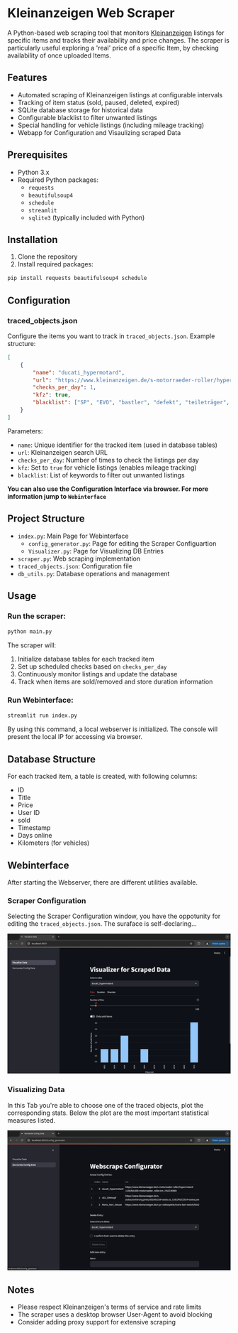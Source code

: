 # Kleinanzeigen Web Scraper

A Python-based web scraping tool that monitors [Kleinanzeigen](https://www.kleinanzeigen.de/) listings for specific items and tracks their availability and price changes. The scraper is particularly useful exploring a 'real' price of a specific Item, by checking availability of once uploaded Items.

## Features

- Automated scraping of Kleinanzeigen listings at configurable intervals
- Tracking of item status (sold, paused, deleted, expired)
- SQLite database storage for historical data
- Configurable blacklist to filter unwanted listings
- Special handling for vehicle listings (including mileage tracking)
- Webapp for Configuration and Visaulizing scraped Data

## Prerequisites

- Python 3.x
- Required Python packages:
  - `requests`
  - `beautifulsoup4`
  - `schedule`
  - `streamlit`
  - `sqlite3` (typically included with Python)

## Installation

1. Clone the repository
2. Install required packages:
```bash
pip install requests beautifulsoup4 schedule
```

## Configuration

### traced_objects.json

Configure the items you want to track in `traced_objects.json`. Example structure:

```json
[
    {
        "name": "ducati_hypermotard",
        "url": "https://www.kleinanzeigen.de/s-motorraeder-roller/hypermotard-1100/...",
        "checks_per_day": 1,
        "kfz": true,
        "blacklist": ["SP", "EVO", "bastler", "defekt", "teileträger", "suche"]
    }
]
```

Parameters:
- `name`: Unique identifier for the tracked item (used in database tables)
- `url`: Kleinanzeigen search URL
- `checks_per_day`: Number of times to check the listings per day
- `kfz`: Set to `true` for vehicle listings (enables mileage tracking)
- `blacklist`: List of keywords to filter out unwanted listings

**You can also use the Configuration Interface via browser. For more information jump to `Webinterface`**

## Project Structure

- `index.py`: Main Page for Webinterface
  - `config_generator.py`: Page for editing the Scraper Configuartion
  - `Visualizer.py`: Page for Visualizing DB Entries
- `scraper.py`: Web scraping implementation
- `traced_objects.json`: Configuration file
- `db_utils.py`: Database operations and management

## Usage

### Run the scraper:

```bash
python main.py
```

The scraper will:
1. Initialize database tables for each tracked item
2. Set up scheduled checks based on `checks_per_day`
3. Continuously monitor listings and update the database
4. Track when items are sold/removed and store duration information

### Run Webinterface:

```bash
streamlit run index.py
```
By using this command, a local webserver is initialized. The console will present the local IP for accessing via browser.

## Database Structure

For each tracked item, a table is created, with following columns:

- ID
- Title
- Price
- User ID
- sold
- Timestamp
- Days online
- Kilometers (for vehicles)

## Webinterface

After starting the Webserver, there are different utilities available.

### Scraper Configuration

Selecting the Scraper Configuration window, you have the oppotunity for editing the `traced_objects.json`. The suraface is self-declaring...

![Logo](/visualizer.png) 

### Visualizing Data

In this Tab you're able to choose one of the traced objects, plot the corresponding stats. Below the plot are the most important statistical measures listed.

![Logo](/config.png) 

## Notes

- Please respect Kleinanzeigen's terms of service and rate limits
- The scraper uses a desktop browser User-Agent to avoid blocking
- Consider adding proxy support for extensive scraping
